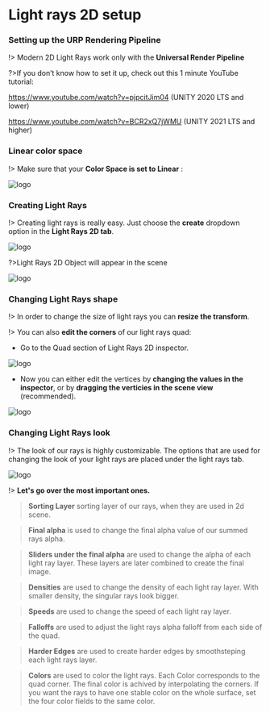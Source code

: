 # Light rays 2D setup 

### Setting up the URP Rendering Pipeline

!> Modern 2D Light Rays work only with the **Universal Render Pipeline** 

?>If you don’t know how to set it up, check out this 1 minute YouTube tutorial:

https://www.youtube.com/watch?v=pjpcitJim04 (UNITY 2020 LTS and lower)

https://www.youtube.com/watch?v=BCR2xQ7jWMU (UNITY 2021 LTS and higher)

### Linear color space

!> Make sure that your **Color Space is set to Linear** : 

![logo](images/1.png ':size=600')

### Creating Light Rays

!> Creating light rays is really easy. Just choose the **create** dropdown option in the **Light Rays 2D tab**. 

![logo](images/2.png ':size=600')

?>Light Rays 2D Object will appear in the scene

![logo](images/3.png ':size=600')


### Changing Light Rays shape

!> In order to change the size of light rays you can **resize the transform**.

!> You can also **edit the corners** of our light rays quad: 

* Go to the Quad section of Light Rays 2D inspector.

![logo](images/4.png ':size=600')

* Now you can either edit the vertices by **changing the values in the inspector**, or by **dragging the verticies in the scene view** (recommended).

![logo](images/5.png ':size=600')

### Changing Light Rays look

!> The look of our rays is highly customizable. The options that are used for changing the look of your light rays are placed under the light rays tab.

![logo](images/6.png ':size=600')

!> **Let's go over the most important ones.**

> **Sorting Layer** sorting layer of our rays, when they are used in 2d scene.

> **Final alpha** is used to change the final alpha value of our summed rays alpha.

> **Sliders under the final alpha** are used to change the alpha of each light ray layer. These layers are later combined to create the final image.

> **Densities** are used to change the density of each light ray layer. With smaller density, the singular rays look bigger. 

> **Speeds** are used to change the speed of each light ray layer.

> **Falloffs** are used to adjust the light rays alpha falloff from each side of the quad. 

> **Harder Edges** are used to create harder edges by smoothsteping each light rays layer.

> **Colors** are used to color the light rays. Each Color corresponds to the quad corner. The final color is achived by interpolating the corners. If you want the rays to have one stable color on the whole surface, set the four color fields to the same color.